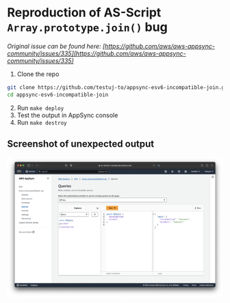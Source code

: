 
# Reproduction of AS-Script `Array.prototype.join()` bug

_Original issue can be found here: [https://github.com/aws/aws-appsync-community/issues/335](https://github.com/aws/aws-appsync-community/issues/335)_

1. Clone the repo
  ```bash
  git clone https://github.com/testuj-to/appsync-esv6-incompatible-join.git
  cd appsync-esv6-incompatible-join
  ```
2. Run `make deploy`
3. Test the output in AppSync console
4. Run `make destroy`

## Screenshot of unexpected output

![Eyes remaining to view this image: 1](output-screenshot.png)
